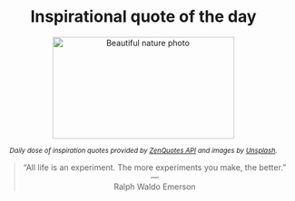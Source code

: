 
<div align="center">

# Inspirational quote of the day

<img src="./data/photo.jpeg" alt="Beautiful nature photo" width="320" height="180">

<sub><i>Daily dose of inspiration quotes provided by [ZenQuotes API](https://zenquotes.io/) and images by [Unsplash](https://unsplash.com/).</i></sub>


<blockquote>&ldquo;All life is an experiment. The more experiments you make, the better.&rdquo; &mdash; <footer>Ralph Waldo Emerson</footer></blockquote>

</div>

